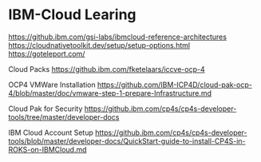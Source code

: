 # IBM-Cloud Learing
https://github.ibm.com/gsi-labs/ibmcloud-reference-architectures <br/>
https://cloudnativetoolkit.dev/setup/setup-options.html <br/>
https://goteleport.com/

Cloud Packs
https://github.ibm.com/fketelaars/iccve-ocp-4

OCP4 VMWare Installation
https://github.com/IBM-ICP4D/cloud-pak-ocp-4/blob/master/doc/vmware-step-1-prepare-Infrastructure.md

Cloud Pak for Security
https://github.ibm.com/cp4s/cp4s-developer-tools/tree/master/developer-docs

IBM Cloud Account Setup
https://github.ibm.com/cp4s/cp4s-developer-tools/blob/master/developer-docs/QuickStart-guide-to-install-CP4S-in-ROKS-on-IBMCloud.md
